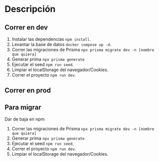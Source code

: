 # Descripción


## Correr en dev

1. Instalar las dependencias ```npm install```.
2. Levantar la base de datos ```docker compose up -d```.
3. Correr las migraciones de Prisma ```npx prisma migrate dev -n [nombre que quiera]```
4. Generar prima ```npx prisma generate```
5. Ejecutar el seed ```npm run seed```.
6. Limpiar el localStorage del navegador/Cookies.
7. Correr el proyecto ```npm run dev```.

## Correr en prod

## Para migrar
Dar de baja en npm
1. Correr las migraciones de Prisma ```npx prisma migrate dev -n [nombre que quiera]```
2. Generar prima ```npx prisma generate```
3. Ejecutar el seed ```npm run seed```.
4. Correr el proyecto ```npm run dev```.
5. Limpiar el localStorage del navegador/Cookies.